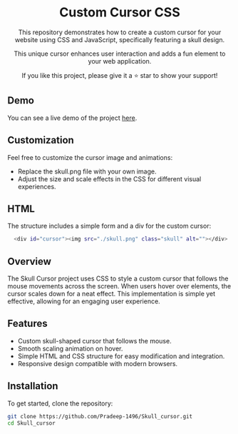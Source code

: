 <h1 align="center">Custom Cursor CSS </h1>
<p align="center">This repository demonstrates how to create a custom cursor for your website using CSS and JavaScript, specifically featuring a skull design.</p>
<p align="center">This unique cursor enhances user interaction and adds a fun element to your web application.</p>
<p align="center">If you like this project, please give it a ⭐ star to show your support!</p>


## Demo

You can see a live demo of the project [here](https://github.com/Pradeep-1496/Skull_cursor).

## Customization
Feel free to customize the cursor image and animations:
- Replace the skull.png file with your own image.
- Adjust the size and scale effects in the CSS for different visual experiences.

## HTML

The structure includes a simple form and a div for the custom cursor:
```bash
  <div id="cursor"><img src="./skull.png" class="skull" alt=""></div>
 ```

## Overview

The Skull Cursor project uses CSS to style a custom cursor that follows the mouse movements across the screen. When users hover over elements, the cursor scales down for a neat effect. This implementation is simple yet effective, allowing for an engaging user experience.

## Features

- Custom skull-shaped cursor that follows the mouse.
- Smooth scaling animation on hover.
- Simple HTML and CSS structure for easy modification and integration.
- Responsive design compatible with modern browsers.

## Installation

To get started, clone the repository:

```bash
git clone https://github.com/Pradeep-1496/Skull_cursor.git
cd Skull_cursor

